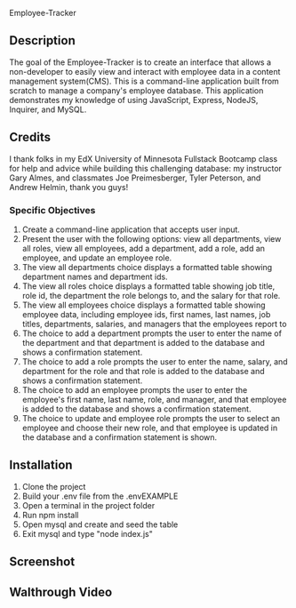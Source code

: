 Employee-Tracker

## Description
The goal of the Employee-Tracker is to create an interface that allows a non-developer to easily view and interact with employee data in a content management system(CMS).  This is a command-line application built from scratch to manage a company's employee database.  This application demonstrates my knowledge of using JavaScript, Express, NodeJS, Inquirer, and MySQL.

## Credits

I thank folks in my EdX University of Minnesota Fullstack Bootcamp class for help and advice while building this challenging database: my instructor Gary Almes, and classmates Joe Preimesberger, Tyler Peterson, and Andrew Helmin, thank you guys!

### Specific Objectives
1. Create a command-line application that accepts user input.
2. Present the user with the following options: view all departments, view all roles, view all employees, add a department, add a role, add an employee, and update an employee role.
3. The view all departments choice displays a formatted table showing department names and department ids.
4. The view all roles choice displays a formatted table showing job title, role id, the department the role belongs to, and the salary for that role.
5. The view all employees choice displays a formatted table showing employee data, including employee ids, first names, last names, job titles, departments, salaries, and managers that the employees report to
6. The choice to add a department prompts the user to enter the name of the department and that department is added to the database and shows a confirmation statement.
7. The choice to add a role prompts the user to enter the name, salary, and department for the role and that role is added to the database and shows a confirmation statement.
8. The choice to add an employee prompts the user to enter the employee's first name, last name, role, and manager, and that employee is added to the database and shows a confirmation statement.
9. The choice to update and employee role prompts the user to select an employee and choose their new role, and that employee is updated in the database and a confirmation statement is shown.

## Installation
1. Clone the project
2. Build your .env file from the .envEXAMPLE
3. Open a terminal in the project folder
4. Run npm install
5. Open mysql and create and seed the table
6. Exit mysql and type "node index.js"

## Screenshot


## Walthrough Video
